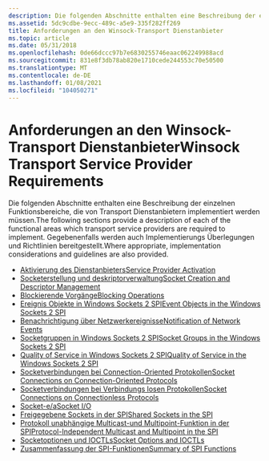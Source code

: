 ```yaml
---
description: Die folgenden Abschnitte enthalten eine Beschreibung der einzelnen Funktionsbereiche, die von Transport Dienstanbietern implementiert werden müssen.
ms.assetid: 5dc9cdbe-9ecc-489c-a5e9-335f282ff269
title: Anforderungen an den Winsock-Transport Dienstanbieter
ms.topic: article
ms.date: 05/31/2018
ms.openlocfilehash: 0de66dccc97b7e6830255746eaac062249988acd
ms.sourcegitcommit: 831e8f3db78ab820e1710cede244553c70e50500
ms.translationtype: MT
ms.contentlocale: de-DE
ms.lasthandoff: 01/08/2021
ms.locfileid: "104050271"
---
```

# <a name="winsock-transport-service-provider-requirements"></a><span data-ttu-id="a469f-103">Anforderungen an den Winsock-Transport Dienstanbieter</span><span class="sxs-lookup"><span data-stu-id="a469f-103">Winsock Transport Service Provider Requirements</span></span>

<span data-ttu-id="a469f-104">Die folgenden Abschnitte enthalten eine Beschreibung der einzelnen Funktionsbereiche, die von Transport Dienstanbietern implementiert werden müssen.</span><span class="sxs-lookup"><span data-stu-id="a469f-104">The following sections provide a description of each of the functional areas which transport service providers are required to implement.</span></span> <span data-ttu-id="a469f-105">Gegebenenfalls werden auch Implementierungs Überlegungen und Richtlinien bereitgestellt.</span><span class="sxs-lookup"><span data-stu-id="a469f-105">Where appropriate, implementation considerations and guidelines are also provided.</span></span>

-   [<span data-ttu-id="a469f-106">Aktivierung des Dienstanbieters</span><span class="sxs-lookup"><span data-stu-id="a469f-106">Service Provider Activation</span></span>](service-provider-activation-2.md)
-   [<span data-ttu-id="a469f-107">Socketerstellung und deskriptorverwaltung</span><span class="sxs-lookup"><span data-stu-id="a469f-107">Socket Creation and Descriptor Management</span></span>](socket-creation-and-descriptor-management-2.md)
-   [<span data-ttu-id="a469f-108">Blockierende Vorgänge</span><span class="sxs-lookup"><span data-stu-id="a469f-108">Blocking Operations</span></span>](blocking-operations-2.md)
-   [<span data-ttu-id="a469f-109">Ereignis Objekte in Windows Sockets 2 SPI</span><span class="sxs-lookup"><span data-stu-id="a469f-109">Event Objects in the Windows Sockets 2 SPI</span></span>](event-objects-in-the-windows-sockets-2-spi-2.md)
-   [<span data-ttu-id="a469f-110">Benachrichtigung über Netzwerkereignisse</span><span class="sxs-lookup"><span data-stu-id="a469f-110">Notification of Network Events</span></span>](notification-of-network-events-2.md)
-   [<span data-ttu-id="a469f-111">Socketgruppen in Windows Sockets 2 SPI</span><span class="sxs-lookup"><span data-stu-id="a469f-111">Socket Groups in the Windows Sockets 2 SPI</span></span>](socket-groups-in-the-windows-sockets-2-spi-2.md)
-   [<span data-ttu-id="a469f-112">Quality of Service in Windows Sockets 2 SPI</span><span class="sxs-lookup"><span data-stu-id="a469f-112">Quality of Service in the Windows Sockets 2 SPI</span></span>](quality-of-service-in-the-windows-sockets-2-spi-2.md)
-   [<span data-ttu-id="a469f-113">Socketverbindungen bei Connection-Oriented Protokollen</span><span class="sxs-lookup"><span data-stu-id="a469f-113">Socket Connections on Connection-Oriented Protocols</span></span>](socket-connections-on-connection-oriented-protocols-2.md)
-   [<span data-ttu-id="a469f-114">Socketverbindungen bei Verbindungs losen Protokollen</span><span class="sxs-lookup"><span data-stu-id="a469f-114">Socket Connections on Connectionless Protocols</span></span>](socket-connections-on-connectionless-protocols-2.md)
-   [<span data-ttu-id="a469f-115">Socket-e/a</span><span class="sxs-lookup"><span data-stu-id="a469f-115">Socket I/O</span></span>](socket-i-o-2.md)
-   [<span data-ttu-id="a469f-116">Freigegebene Sockets in der SPI</span><span class="sxs-lookup"><span data-stu-id="a469f-116">Shared Sockets in the SPI</span></span>](shared-sockets-in-the-spi-2.md)
-   [<span data-ttu-id="a469f-117">Protokoll unabhängige Multicast-und Multipoint-Funktion in der SPI</span><span class="sxs-lookup"><span data-stu-id="a469f-117">Protocol-Independent Multicast and Multipoint in the SPI</span></span>](protocol-independent-multicast-and-multipoint-in-the-spi-2.md)
-   [<span data-ttu-id="a469f-118">Socketoptionen und IOCTLs</span><span class="sxs-lookup"><span data-stu-id="a469f-118">Socket Options and IOCTLs</span></span>](socket-options-and-ioctls-2.md)
-   [<span data-ttu-id="a469f-119">Zusammenfassung der SPI-Funktionen</span><span class="sxs-lookup"><span data-stu-id="a469f-119">Summary of SPI Functions</span></span>](summary-of-spi-functions-2.md)

 

 



